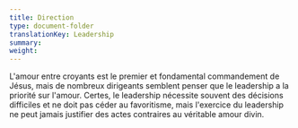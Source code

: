```yaml
---
title: Direction
type: document-folder
translationKey: Leadership
summary: 
weight: 
---
```

L'amour entre croyants est le premier et fondamental commandement de Jésus, mais de nombreux dirigeants semblent penser que le leadership a la priorité sur l'amour. Certes, le leadership nécessite souvent des décisions difficiles et ne doit pas céder au favoritisme, mais l'exercice du leadership ne peut jamais justifier des actes contraires au véritable amour divin.
